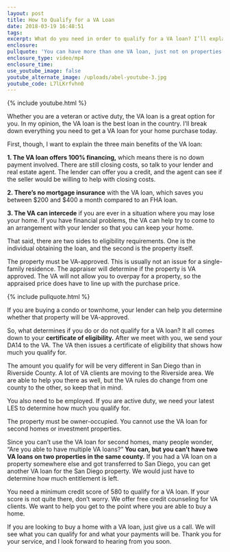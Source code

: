 ```yaml
---
layout: post
title: How to Qualify for a VA Loan
date: 2018-03-19 16:48:51
tags:
excerpt: What do you need in order to qualify for a VA loan? I’ll explain today.
enclosure:
pullquote: 'You can have more than one VA loan, just not on properties in the same county.'
enclosure_type: video/mp4
enclosure_time:
use_youtube_image: false
youtube_alternate_image: /uploads/abel-youtube-3.jpg
youtube_code: L7lLKrfvhn0
---
```


{% include youtube.html %}

Whether you are a veteran or active duty, the VA loan is a great option for you. In my opinion, the VA loan is the best loan in the country. I’ll break down everything you need to get a VA loan for your home purchase today.

First, though, I want to explain the three main benefits of the VA loan:

**1. The VA loan offers 100% financing,** which means there is no down payment involved. There are still closing costs, so talk to your lender and real estate agent. The lender can offer you a credit, and the agent can see if the seller would be willing to help with closing costs. &nbsp;

**2. There’s no mortgage insurance** with the VA loan, which saves you between $200 and $400 a month compared to an FHA loan.

**3. The VA can intercede** if you are ever in a situation where you may lose your home. If you have financial problems, the VA can help try to come to an arrangement with your lender so that you can keep your home.

That said, there are two sides to eligibility requirements. One is the individual obtaining the loan, and the second is the property itself.

The property must be VA-approved. This is usually not an issue for a single-family residence. The appraiser will determine if the property is VA approved. The VA will not allow you to overpay for a property, so the appraised price does have to line up with the purchase price.

{% include pullquote.html %}

If you are buying a condo or townhome, your lender can help you determine whether that property will be VA-approved.

So, what determines if you do or do not qualify for a VA loan? It all comes down to your **certificate of eligibility.** After we meet with you, we send your DA14 to the VA. The VA then issues a certificate of eligibility that shows how much you qualify for.

The amount you qualify for will be very different in San Diego than in Riverside County. A lot of VA clients are moving to the Riverside area. We are able to help you there as well, but the VA rules do change from one county to the other, so keep that in mind.

You also need to be employed. If you are active duty, we need your latest LES to determine how much you qualify for.

The property must be owner-occupied. You cannot use the VA loan for second homes or investment properties.

Since you can’t use the VA loan for second homes, many people wonder, “Are you able to have multiple VA loans?” **You can, but you can’t have two VA loans on two properties in the same county.** If you had a VA loan on a property somewhere else and got transferred to San Diego, you can get another VA loan for the San Diego property. We would just have to determine how much entitlement is left.

You need a minimum credit score of 580 to qualify for a VA loan. If your score is not quite there, don’t worry. We offer free credit counseling for VA clients. We want to help you get to the point where you are able to buy a home.

If you are looking to buy a home with a VA loan, just give us a call. We will see what you can qualify for and what your payments will be. Thank you for your service, and I look forward to hearing from you soon.